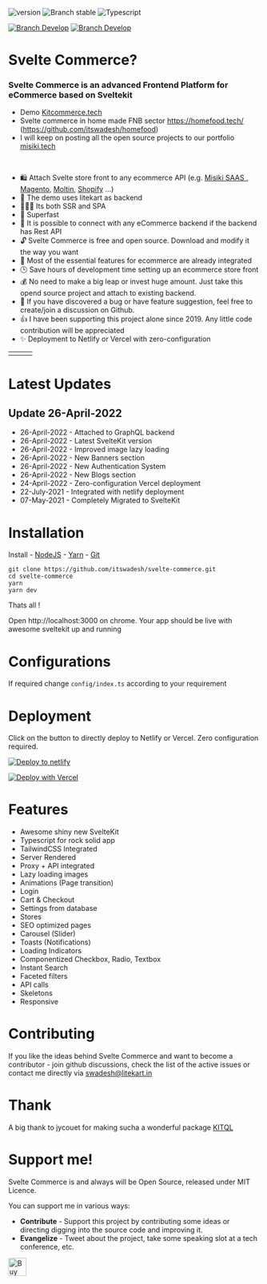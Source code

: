 <a href="https://misiki.in/">
<img src="https://repository-images.githubusercontent.com/213575283/f577b8bd-8edb-41ba-bfe5-36e65072e1f2" alt/>
</a>

![version](https://img.shields.io/badge/node-v16.x-blue.svg)
![Branch stable](https://img.shields.io/badge/stable%20branch-master-blue.svg)
![Typescript](https://img.shields.io/badge/TS-Typescript-blue)
<br />

<!-- <a href="https://codenx.slack.com" target="blank">![Branch Develop](https://img.shields.io/badge/community%20chat-slack-FF1493.svg?style=for-the-badge&logo=Slack&logoColor=white)</a> -->

<a href="https://join.skype.com/invite/aBegFXZGdaPh" target="blank">![Branch Develop](https://img.shields.io/badge/Skype%20Message-%252300AFF0.svg?style=for-the-badge&logo=Skype&logoColor=white)</a>
<a href="https://t.me/itswadesh" target="blank">![Branch Develop](https://img.shields.io/badge/Telegram%20Message-%2300AFF0.svg?style=for-the-badge&logo=Telegram&logoColor=white)</a>

# Svelte Commerce?

### Svelte Commerce is an advanced Frontend Platform for eCommerce based on Sveltekit

- Demo <a href="https://kitcommerce.tech/" target="blank">Kitcommerce.tech</a>
- Svelte commerce in home made FNB sector https://homefood.tech/ (https://github.com/itswadesh/homefood)
- I will keep on posting all the open source projects to our portfolio <a href="https://misiki.tech/" target="blank">misiki.tech</a>
<br/>

- 🛍️ Attach Svelte store front to any ecommerce API (e.g. <a href="https://misiki.in/"> Misiki SAAS </a>, <a href="https://magento.com/">Magento</a>, <a href="https://www.moltin.com/">Moltin</a>, <a href="https://www.shopify.com/">Shopify</a> ...)
- 👥 The demo uses litekart as backend
- 👨🏻‍💻 Its both SSR and SPA
- 🚀 Superfast
- 🔗 It is possible to connect with any eCommerce backend if the backend has Rest API
- 🔓 Svelte Commerce is free and open source. Download and modify it the way you want
- 🛒 Most of the essential features for ecommerce are already integrated
- 🕒 Save hours of development time setting up an ecommerce store front
- 💰 No need to make a big leap or invest huge amount. Just take this opend source project and attach to existing backend.
- 🐛 If you have discovered a bug or have feature suggestion, feel free to create/join a discussion on Github.
- 👍 I have been supporting this project alone since 2019. Any little code contribution will be appreciated
- ✨ Deployment to Netlify or Vercel with zero-configuration

|                                                                                                                                           |                                                                                                                                             |                                                                                                                                           |
| :---------------------------------------------------------------------------------------------------------------------------------------- | :-----------------------------------------------------------------------------------------------------------------------------------------: | ----------------------------------------------------------------------------------------------------------------------------------------: |
| <img src="https://res.cloudinary.com/itswadesh/image/upload/c_scale,f_auto,w_250/v1627577152/sveltekit/svelte-commerce-home.png" alt=""/> | <img src="https://res.cloudinary.com/itswadesh/image/upload/c_scale,f_auto,w_250/v1627577152/sveltekit/svelte-commerce-detail.png" alt=""/> | <img src="https://res.cloudinary.com/itswadesh/image/upload/c_scale,f_auto,w_250/v1627577154/sveltekit/svelte-commerce-cart.png" alt=""/> |

# Latest Updates

## Update 26-April-2022

- 26-April-2022 - Attached to GraphQL backend
- 26-April-2022 - Latest SvelteKit version
- 26-April-2022 - Improved image lazy loading
- 26-April-2022 - New Banners section
- 26-April-2022 - New Authentication System
- 26-April-2022 - New Blogs section
- 24-April-2022 - Zero-configuration Vercel deployment
- 22-July-2021 - Integrated with netlify deployment
- 07-May-2021 - Completely Migrated to SvelteKit

# Installation

Install - [NodeJS](https://nodejs.org/en/) - [Yarn](https://yarnpkg.com/en/) - [Git](https://git-scm.com/)

```
git clone https://github.com/itswadesh/svelte-commerce.git
cd svelte-commerce
yarn
yarn dev
```

Thats all !

Open http://localhost:3000 on chrome. Your app should be live with awesome sveltekit up and running

# Configurations

If required change `config/index.ts` according to your requirement

# Deployment

Click on the button to directly deploy to Netlify or Vercel. Zero configuration required.

<a href="https://app.netlify.com/start/deploy?repository=https://github.com/itswadesh/svelte-commerce">
<img src="https://www.netlify.com/img/deploy/button.svg" alt="Deploy to netlify">
</a>

[![Deploy with Vercel](https://vercel.com/button)](https://vercel.com/new/clone?repository-url=https%3A%2F%2Fgithub.com%2Fitswadesh%2Fsvelte-commerce&demo-title=SvelteKit%20Commerce)

# Features

- Awesome shiny new SvelteKit
- Typescript for rock solid app
- TailwindCSS Integrated
- Server Rendered
- Proxy + API integrated
- Lazy loading images
- Animations (Page transition)
- Login
- Cart & Checkout
- Settings from database
- Stores
- SEO optimized pages
- Carousel (Slider)
- Toasts (Notifications)
- Loading Indicators
- Componentized Checkbox, Radio, Textbox
- Instant Search
- Faceted filters
- API calls
- Skeletons
- Responsive

# Contributing

If you like the ideas behind Svelte Commerce and want to become a contributor - join github discussions, check the list of the active issues or contact me directly via swadesh@litekart.in

# Thank

A big thank to jycouet for making sucha a wonderful package <a target="_blank" href="https://kitql.vercel.app/">KITQL</a>

# Support me!

Svelte Commerce is and always will be Open Source, released under MIT Licence.

You can support me in various ways:

- <b>Contribute</b> - Support this project by contributing some ideas or directing digging into the source code and improving it.
- <b>Evangelize</b> - Tweet about the project, take some speaking slot at a tech conference, etc.

<a href='https://ko-fi.com/itswadesh' target='_blank'><img height='36' style='border:0px;height:36px;' src='https://cdn.ko-fi.com/cdn/kofi2.png?v=2' border='0' alt='Buy Me a Coffee' /></a>
